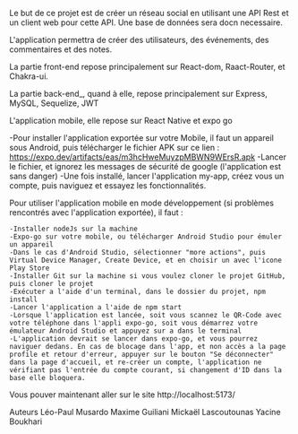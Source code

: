 Le but de ce projet est de créer un réseau social en utilisant une API Rest et un client web pour cette API. Une base de données sera docn necessaire.

L'application permettra de créer des utilisateurs, des événements, des commentaires et des notes.

La partie front-end repose principalement sur React-dom, Raact-Router, et Chakra-ui.

La partie back-end_, quand à elle, repose principalement sur Express, MySQL, Sequelize, JWT

L'application mobile, elle repose sur React Native et expo go

  -Pour installer l'application exportée sur votre Mobile, il faut un appareil sous Android, puis télécharger le fichier APK sur ce lien : https://expo.dev/artifacts/eas/m3hcHweMuyzpMBWN9WErsR.apk
  -Lancer le fichier, et ignorez les messages de sécurité de google (l'application est sans danger)
  -Une fois installé, lancer l'application my-app, créez vous un compte, puis naviguez et essayez les fonctionnalités.


Pour utiliser l'application mobile en mode développement (si problèmes rencontrés avec l'application exportée), il faut : 

    -Installer nodeJs sur la machine
    -Expo-go sur votre mobile, ou télécharger Android Studio pour émuler un appareil
    -Dans le cas d'Android Studio, sélectionner "more actions", puis Virtual Device Manager, Create Device, et en choisir un avec l'icone Play Store
    -Installer Git sur la machine si vous voulez cloner le projet GitHub, puis cloner le projet
    -Exécuter a l'aide d'un terminal, dans le dossier du projet, npm install
    -Lancer l'application a l'aide de npm start
    -Lorsque l'application est lancée, soit vous scannez le QR-Code avec votre téléphone dans l'appli expo-go, soit vous démarrez votre émulateur Android Studio et appuyez sur a dans le terminal
    -L'application devrait se lancer dans expo-go, et vous pourrez naviguer dedans. En cas de blocage dans l'app, et non accès a la page profile et retour d'erreur, appuyer sur le bouton "Se déconnecter" dans la page d'accueil, et re-créer un compte, l'application ne vérifiant pas l'entrée du compte courant, si changement d'ID dans la base elle bloquera.


Vous pouver maintenant aller sur le site
http://localhost:5173/

Auteurs
Léo-Paul Musardo
Maxime Guiliani
Mickaël Lascoutounas
Yacine Boukhari